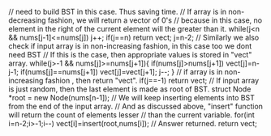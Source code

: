 // need to build BST in this case. Thus saving time.
// If array is in non-decreasing fashion,  we will return a vector of 0's
// because in this case, no element in the right of the current element will the greater than it.
while(j<n && nums[j-1]<=nums[j]) j++;
if(j==n) return vect;
j=n-2;
// Similarly we also check if input array is in non-increasing fashion, in this case too we dont need BST
// If this is the case, then appropriate values is stored in "vect" array.
while(j>-1 && nums[j]>=nums[j+1]){
if(nums[j]>nums[j+1])
vect[j]=n-j-1;
if(nums[j]==nums[j+1]) vect[j]=vect[j+1];
j--;
}
// if array is in non-increasing fashion , then return "vect".
if(j==-1) return vect;
//  If input array is just random, then the last element is made as root of BST.
struct Node *root = new Node(nums[n-1]);
// We will keep inserting elements into BST from the end of the input array.
// And as discussed above, "insert" function will return the count of elements lesser
// than the current variable.
for(int i=n-2;i>-1;i--)
vect[i]=insert(root,nums[i]);
// Answer returned.
return vect;